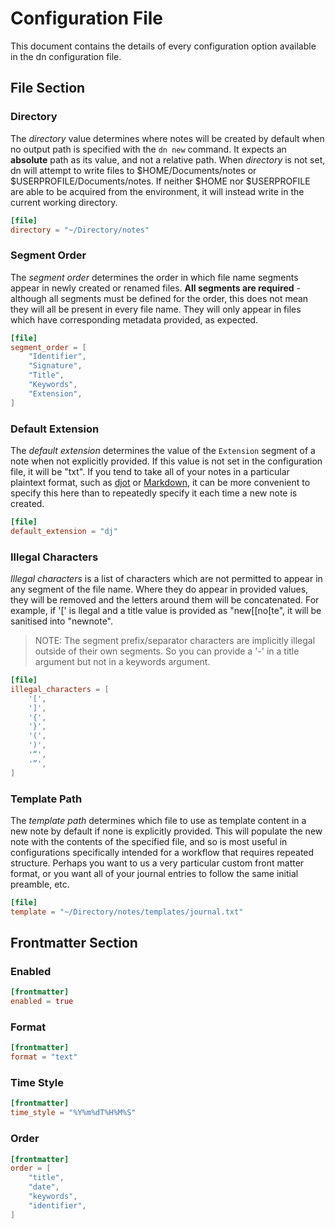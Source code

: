 # Configuration File

This document contains the details of every configuration option available in the dn configuration file.

## File Section

### Directory

The _directory_ value determines where notes will be created by default when no output path is specified with the `dn new` command. It expects an **absolute** path as its value, and not a relative path. When _directory_ is not set, dn will attempt to write files to $HOME/Documents/notes or $USERPROFILE/Documents/notes. If neither $HOME nor $USERPROFILE are able to be acquired from the environment, it will instead write in the current working directory.

```toml
[file]
directory = "~/Directory/notes"
```

### Segment Order

The _segment order_ determines the order in which file name segments appear in newly created or renamed files. **All segments are required** - although all segments must be defined for the order, this does not mean they will all be present in every file name. They will only appear in files which have corresponding metadata provided, as expected.

```toml
[file]
segment_order = [
    "Identifier",
    "Signature",
    "Title",
    "Keywords",
    "Extension",
]
```

### Default Extension

The _default extension_ determines the value of the `Extension` segment of a note when not explicitly provided. If this value is not set in the configuration file, it will be "txt". If you tend to take all of your notes in a particular plaintext format, such as [djot](https://djot.net/) or [Markdown](https://commonmark.org/), it can be more convenient to specify this here than to repeatedly specify it each time a new note is created.

```toml
[file]
default_extension = "dj"
```

### Illegal Characters

_Illegal characters_ is a list of characters which are not permitted to appear in any segment of the file name. Where they do appear in provided values, they will be removed and the letters around them will be concatenated. For example, if '[' is llegal and a title value is provided as "new[[no[te", it will be sanitised into "newnote".

> NOTE: The segment prefix/separator characters are implicitly illegal outside of their own segments. So you can provide a '-' in a title argument but not in a keywords argument.

```toml
[file]
illegal_characters = [
    '[',
    ']',
    '{',
    '}',
    '(',
    ')',
    '“',
    '”',
]
```

### Template Path

The _template path_ determines which file to use as template content in a new note by default if none is explicitly provided. This will populate the new note with the contents of the specified file, and so is most useful in configurations specifically intended for a workflow that requires repeated structure. Perhaps you want to us a very particular custom front matter format, or you want all of your journal entries to follow the same initial preamble, etc.

```toml
[file]
template = "~/Directory/notes/templates/journal.txt"
```

## Frontmatter Section

### Enabled

```toml
[frontmatter]
enabled = true
```

### Format

```toml
[frontmatter]
format = "text"
```

### Time Style

```toml
[frontmatter]
time_style = "%Y%m%dT%H%M%S"
```

### Order

```toml
[frontmatter]
order = [
    "title",
    "date",
    "keywords",
    "identifier",
]
```

